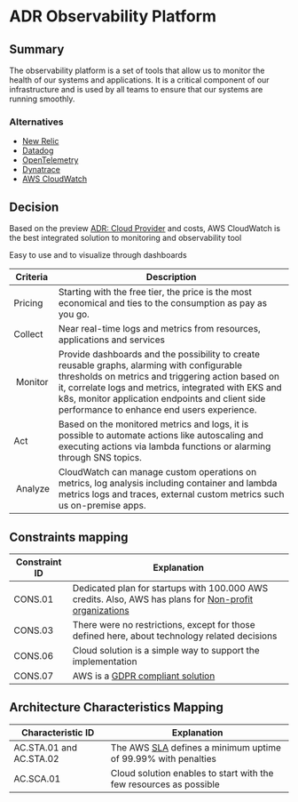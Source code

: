 # ADR Observability Platform

## Summary
The observability platform is a set of tools that allow us to monitor the health of our systems and applications. It is a critical component of our infrastructure and is used by all teams to ensure that our systems are running smoothly.

### Alternatives
* [New Relic](https://newrelic.com/)
* [Datadog](https://www.datadoghq.com/)
* [OpenTelemetry](https://opentelemetry.io/)
* [Dynatrace](https://www.dynatrace.com/)
* [AWS CloudWatch](https://aws.amazon.com/cloudwatch/)

## Decision
Based on the preview [ADR: Cloud Provider](./adr-cloud.md) and costs, AWS CloudWatch is the best integrated solution to monitoring and observability tool

Easy to use and to visualize through dashboards

| Criteria | Description |
| -------- | ----------- |
| Pricing | Starting with the free tier, the price is the most economical and ties to the consumption as pay as you go. |
| Collect | Near real-time logs and metrics from resources, applications and services |
| Monitor | Provide dashboards and the possibility to create reusable graphs, alarming with configurable thresholds on metrics and triggering action based on it, correlate logs and metrics, integrated with EKS and k8s, monitor application endpoints and client side performance to enhance end users experience. |
| Act | Based on the monitored metrics and logs, it is possible to automate actions like autoscaling and executing actions via lambda functions or alarming through SNS topics. |
| Analyze | CloudWatch can manage custom operations on metrics, log analysis including container and lambda metrics logs and traces, external custom metrics such us on-premise apps. |

## Constraints mapping

| Constraint ID | Explanation |
| ------------- | ----------- |
| CONS.01 | Dedicated plan for startups with 100.000 AWS credits. Also, AWS has plans for [Non-profit organizations](https://aws.amazon.com/government-education/nonprofits/?wwps-cards.sort-by=item.additionalFields.sortDate&wwps-cards.sort-order=desc) |
| CONS.03 | There were no restrictions, except for those defined here, about technology related decisions |
| CONS.06 | Cloud solution is a simple way to support the implementation |
| CONS.07 | AWS is a [GDPR compliant solution](https://aws.amazon.com/compliance/gdpr-center/) |

## Architecture Characteristics Mapping

| Characteristic ID | Explanation |
| ------------- | ----------- |
| AC.STA.01 and AC.STA.02 | The AWS [SLA](https://aws.amazon.com/compute/sla/) defines a minimum uptime of 99.99% with penalties |
| AC.SCA.01 | Cloud solution enables to start with the few resources as possible |
